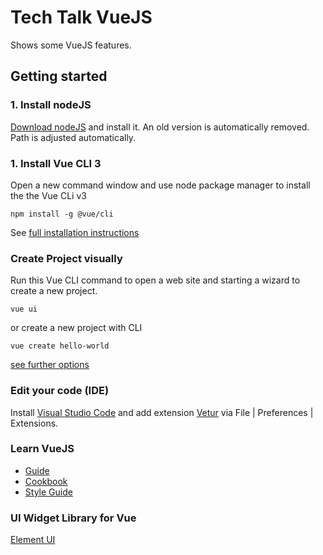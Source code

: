 # Tech Talk VueJS

Shows some VueJS features. 

## Getting started

### 1. Install nodeJS
[Download nodeJS](https://nodejs.org/en/) and install it. An old version is automatically removed. Path is adjusted automatically.

### 1. Install Vue CLI 3 
Open a new command window and use node package manager to install the the Vue CLi v3
```
npm install -g @vue/cli
```
See [full installation instructions](https://cli.vuejs.org/guide/installation.html)

### Create Project visually
Run this Vue CLI command to open a web site and starting a wizard to create a new project.
```
vue ui
```
or create a new project with CLI
```
vue create hello-world
```
[see further options](https://cli.vuejs.org/guide/creating-a-project.html)

### Edit your code (IDE)
Install [Visual Studio Code](https://code.visualstudio.com/) and add extension [Vetur](https://marketplace.visualstudio.com/items?itemName=octref.vetur) via File | Preferences | Extensions.

### Learn VueJS
* [Guide](https://vuejs.org/v2/guide/)
* [Cookbook](https://vuejs.org/v2/cookbook/)
* [Style Guide](https://vuejs.org/v2/style-guide/)

### UI Widget Library for Vue
[Element UI](http://element.eleme.io/#/en-US)